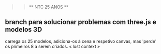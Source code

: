 >> ** NTC 25 ANOS **

<h2> branch para solucionar problemas com three.js e modelos 3D</h2>
<p>carrega os 25 modelos, adiciona-os à cena e respetivo canvas, mas 'perde' os primeiros 8 a serem criados. « lost context »